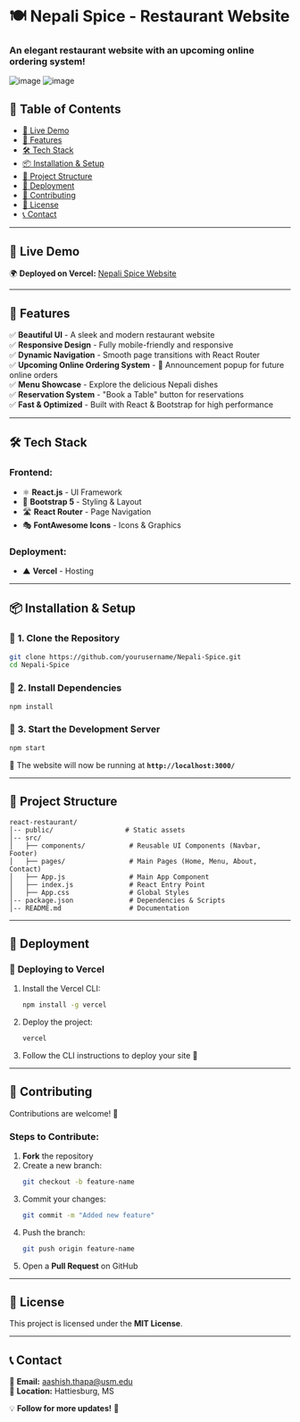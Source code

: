 

# 🍽️ Nepali Spice - Restaurant Website  

### **An elegant restaurant website with an upcoming online ordering system!**  
![image](https://github.com/user-attachments/assets/7a2e376a-a8ac-4666-8d2b-8af9697aa3cd) 
![image](https://github.com/user-attachments/assets/e70cbd79-5c25-4174-9b5c-fa3325fdcbc2)



## 📌 **Table of Contents**  
- [🚀 Live Demo](#-live-demo)  
- [🎯 Features](#-features)  
- [🛠️ Tech Stack](#%EF%B8%8F-tech-stack)  
- [📦 Installation & Setup](#-installation--setup)  
- [📁 Project Structure](#-project-structure)  
- [🚀 Deployment](#-deployment)  
- [🤝 Contributing](#-contributing)  
- [📝 License](#-license)  
- [📞 Contact](#-contact)  

---

## 🚀 **Live Demo**  
🌍 **Deployed on Vercel:** [Nepali Spice Website](https://nepali-spice.vercel.app/)  

---

## 🎯 **Features**  
✅ **Beautiful UI** - A sleek and modern restaurant website  
✅ **Responsive Design** - Fully mobile-friendly and responsive  
✅ **Dynamic Navigation** - Smooth page transitions with React Router  
✅ **Upcoming Online Ordering System** - 🚀 Announcement popup for future online orders  
✅ **Menu Showcase** - Explore the delicious Nepali dishes  
✅ **Reservation System** - "Book a Table" button for reservations  
✅ **Fast & Optimized** - Built with React & Bootstrap for high performance  

---

## 🛠️ **Tech Stack**  
### **Frontend:**  
- ⚛️ **React.js** - UI Framework  
- 🎨 **Bootstrap 5** - Styling & Layout  
- 🛣 **React Router** - Page Navigation  
- 🎭 **FontAwesome Icons** - Icons & Graphics  

### **Deployment:**  
- ▲ **Vercel** - Hosting  

---

## 📦 **Installation & Setup**  

### 🔹 **1. Clone the Repository**  
```sh
git clone https://github.com/yourusername/Nepali-Spice.git
cd Nepali-Spice
```

### 🔹 **2. Install Dependencies**  
```sh
npm install
```

### 🔹 **3. Start the Development Server**  
```sh
npm start
```
🚀 The website will now be running at **`http://localhost:3000/`**  

---

## 📁 **Project Structure**  
```
react-restaurant/
│-- public/                  # Static assets
│-- src/
│   ├── components/           # Reusable UI Components (Navbar, Footer)
│   ├── pages/                # Main Pages (Home, Menu, About, Contact)
│   ├── App.js                # Main App Component
│   ├── index.js              # React Entry Point
│   ├── App.css               # Global Styles
│-- package.json              # Dependencies & Scripts
│-- README.md                 # Documentation
```

---

## 🚀 **Deployment**  

### 🔹 **Deploying to Vercel**  
1. Install the Vercel CLI:  
   ```sh
   npm install -g vercel
   ```
2. Deploy the project:  
   ```sh
   vercel
   ```
3. Follow the CLI instructions to deploy your site 🎉  

---

## 🤝 **Contributing**  
Contributions are welcome! 🚀  
### **Steps to Contribute:**  
1. **Fork** the repository  
2. Create a new branch:  
   ```sh
   git checkout -b feature-name
   ```
3. Commit your changes:  
   ```sh
   git commit -m "Added new feature"
   ```
4. Push the branch:  
   ```sh
   git push origin feature-name
   ```
5. Open a **Pull Request** on GitHub  

---

## 📝 **License**  
This project is licensed under the **MIT License**.  

---

## 📞 **Contact**  
📧 **Email:** [aashish.thapa@usm.edu](mailto:aashish.thapa@usm.edu)  
📍 **Location:** Hattiesburg, MS

💡 **Follow for more updates!** 🚀
